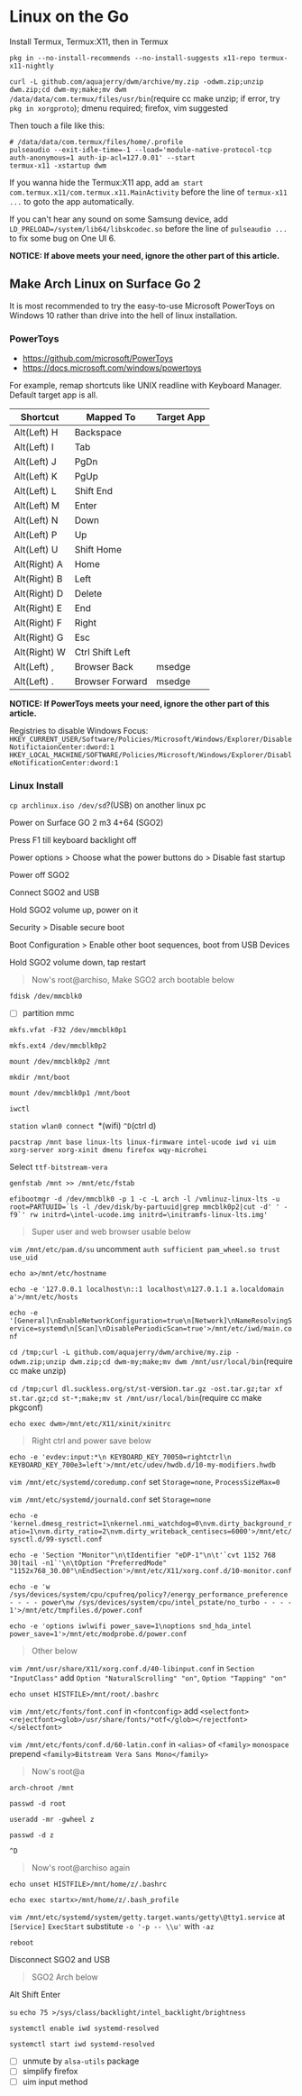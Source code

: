 # Linux on the Go

Install Termux, Termux:X11, then in Termux

`pkg in --no-install-recommends --no-install-suggests x11-repo termux-x11-nightly`

`curl -L github.com/aquajerry/dwm/archive/my.zip -odwm.zip;unzip dwm.zip;cd dwm-my;make;mv dwm /data/data/com.termux/files/usr/bin`(require cc make unzip; if error, try `pkg in xorgproto`); dmenu required; firefox, vim suggested

Then touch a file like this:
```
# /data/data/com.termux/files/home/.profile
pulseaudio --exit-idle-time=-1 --load='module-native-protocol-tcp auth-anonymous=1 auth-ip-acl=127.0.01' --start
termux-x11 -xstartup dwm
```
If you wanna hide the Termux:X11 app, add `am start com.termux.x11/com.termux.x11.MainActivity` before the line of `termux-x11 ...` to goto the app automatically.

If you can't hear any sound on some Samsung device, add `LD_PRELOAD=/system/lib64/libskcodec.so` before the line of `pulseaudio ...` to fix some bug on One UI 6.

__NOTICE: If above meets your need, ignore the other part of this article.__


## Make Arch Linux on Surface Go 2

It is most recommended to try the easy-to-use Microsoft PowerToys on Windows 10
rather than drive into the hell of linux installation.


### PowerToys

- https://github.com/microsoft/PowerToys
- https://docs.microsoft.com/windows/powertoys

For example, remap shortcuts like UNIX readline with Keyboard Manager.
Default target app is all.

Shortcut     | Mapped To       | Target App
-------------|-----------------|-----------
Alt(Left) H  | Backspace       |
Alt(Left) I  | Tab             |
Alt(Left) J  | PgDn            |
Alt(Left) K  | PgUp            |
Alt(Left) L  | Shift End       |
Alt(Left) M  | Enter           |
Alt(Left) N  | Down            |
Alt(Left) P  | Up              |
Alt(Left) U  | Shift Home      |
Alt(Right) A | Home            |
Alt(Right) B | Left            |
Alt(Right) D | Delete          |
Alt(Right) E | End             |
Alt(Right) F | Right           |
Alt(Right) G | Esc             |
Alt(Right) W | Ctrl Shift Left |
Alt(Left) ,  | Browser Back    | msedge
Alt(Left) .  | Browser Forward | msedge

__NOTICE: If PowerToys meets your need, ignore the other part of this article.__

Registries to disable Windows Focus:  
`HKEY_CURRENT_USER/Software/Policies/Microsoft/Windows/Explorer/DisableNotifictaionCenter:dword:1`
`HKEY_LOCAL_MACHINE/SOFTWARE/Policies/Microsoft/Windows/Explorer/DisableNotificationCenter:dword:1`


### Linux Install

`cp archlinux.iso /dev/sd`?(USB) on another linux pc

Power on Surface GO 2 m3 4+64 (SGO2)

Press F1 till keyboard backlight off

Power options > Choose what the power buttons do > Disable fast startup

Power off SGO2

Connect SGO2 and USB

Hold SGO2 volume up, power on it

Security > Disable secure boot

Boot Configuration > Enable other boot sequences, boot from USB Devices

Hold SGO2 volume down, tap restart

> Now's root@archiso, Make SGO2 arch bootable below

`fdisk /dev/mmcblk0`

- [ ] partition mmc

`mkfs.vfat -F32 /dev/mmcblk0p1`

`mkfs.ext4 /dev/mmcblk0p2`

`mount /dev/mmcblk0p2 /mnt`

`mkdir /mnt/boot`

`mount /dev/mmcblk0p1 /mnt/boot`

`iwctl`

`station wlan0 connect `*(wifi) `^D`(ctrl d)

`pacstrap /mnt base linux-lts linux-firmware intel-ucode iwd vi uim xorg-server xorg-xinit dmenu firefox wqy-microhei`

Select `ttf-bitstream-vera`

`genfstab /mnt >> /mnt/etc/fstab`

```efibootmgr -d /dev/mmcblk0 -p 1 -c -L arch -l /vmlinuz-linux-lts -u root=PARTUUID=`ls -l /dev/disk/by-partuuid|grep mmcblk0p2|cut -d' ' -f9`' rw initrd=\intel-ucode.img initrd=\initramfs-linux-lts.img'```

> Super user and web browser usable below

`vim /mnt/etc/pam.d/su` uncomment `auth sufficient pam_wheel.so trust use_uid`

`echo a>/mnt/etc/hostname`

`echo -e '127.0.0.1 localhost\n::1 localhost\n127.0.1.1 a.localdomain a'>/mnt/etc/hosts`

`echo -e '[General]\nEnableNetworkConfiguration=true\n[Network]\nNameResolvingService=systemd\n[Scan]\nDisablePeriodicScan=true'>/mnt/etc/iwd/main.conf`

`cd /tmp;curl -L github.com/aquajerry/dwm/archive/my.zip -odwm.zip;unzip dwm.zip;cd dwm-my;make;mv dwm /mnt/usr/local/bin`(require cc make unzip)

`cd /tmp;curl dl.suckless.org/st/st-`version`.tar.gz -ost.tar.gz;tar xf st.tar.gz;cd st-*;make;mv st /mnt/usr/local/bin`(require cc make pkgconf)

`echo exec dwm>/mnt/etc/X11/xinit/xinitrc`

> Right ctrl and power save below

`echo -e 'evdev:input:*\n KEYBOARD_KEY_70050=rightctrl\n KEYBOARD_KEY_700e3=left'>/mnt/etc/udev/hwdb.d/10-my-modifiers.hwdb`

`vim /mnt/etc/systemd/coredump.conf` set `Storage=none`, `ProcessSizeMax=0`

`vim /mnt/etc/systemd/journald.conf` set `Storage=none`

`echo -e 'kernel.dmesg_restrict=1\nkernel.nmi_watchdog=0\nvm.dirty_background_ratio=1\nvm.dirty_ratio=2\nvm.dirty_writeback_centisecs=6000'>/mnt/etc/sysctl.d/99-sysctl.conf`

```echo -e 'Section "Monitor"\n\tIdentifier "eDP-1"\n\t'`cvt 1152 768 30|tail -n1`'\n\tOption "PreferredMode" "1152x768_30.00"\nEndSection'>/mnt/etc/X11/xorg.conf.d/10-monitor.conf```

`echo -e 'w /sys/devices/system/cpu/cpufreq/policy?/energy_performance_preference - - - - power\nw /sys/devices/system/cpu/intel_pstate/no_turbo - - - - 1'>/mnt/etc/tmpfiles.d/power.conf`

`echo -e 'options iwlwifi power_save=1\noptions snd_hda_intel power_save=1'>/mnt/etc/modprobe.d/power.conf`

> Other below

`vim /mnt/usr/share/X11/xorg.conf.d/40-libinput.conf` in `Section "InputClass"` add `Option "NaturalScrolling" "on"`, `Option "Tapping" "on"`

`echo unset HISTFILE>/mnt/root/.bashrc`

`vim /mnt/etc/fonts/font.conf` in `<fontconfig>` add `<selectfont><rejectfont><glob>/usr/share/fonts/*otf</glob></rejectfont></selectfont>`

`vim /mnt/etc/fonts/conf.d/60-latin.conf` in `<alias>` of `<family>` `monospace` prepend `<family>Bitstream Vera Sans Mono</family>`

> Now's root@a

`arch-chroot /mnt`

`passwd -d root`

`useradd -mr -gwheel z`

`passwd -d z`

`^D`

> Now's root@archiso again

`echo unset HISTFILE>/mnt/home/z/.bashrc`

`echo exec startx>/mnt/home/z/.bash_profile`

`vim /mnt/etc/systemd/system/getty.target.wants/getty\@tty1.service` at `[Service]` `ExecStart` substitute `-o '-p -- \\u'` with `-az`

`reboot`

Disconnect SGO2 and USB

> SGO2 Arch below

Alt Shift Enter

`su` `echo 75 >/sys/class/backlight/intel_backlight/brightness`

`systemctl enable iwd systemd-resolved`

`systemctl start iwd systemd-resolved`

- [ ] unmute by `alsa-utils` package
- [ ] simplify firefox
- [ ] uim input method
